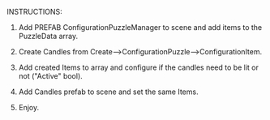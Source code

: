INSTRUCTIONS:

1. Add PREFAB ConfigurationPuzzleManager to scene and add items to the PuzzleData array.

2. Create Candles from Create-->ConfigurationPuzzle-->ConfigurationItem.

3. Add created Items to array and configure if the candles need to be lit or not ("Active" bool).

4. Add Candles prefab to scene and set the same Items.

5. Enjoy.